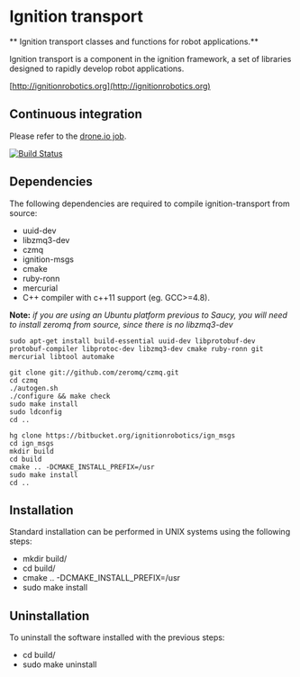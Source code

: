 # Ignition transport

** Ignition transport classes and functions for robot applications.**

Ignition transport is a component in the ignition framework, a set
of libraries designed to rapidly develop robot applications.

  [http://ignitionrobotics.org](http://ignitionrobotics.org)

## Continuous integration

Please refer to the [drone.io
job](https://drone.io/bitbucket.org/ignitionrobotics/ign_transport).

[![Build Status](https://drone.io/bitbucket.org/ignitionrobotics/ign-transport/status.png)](https://drone.io/bitbucket.org/ignitionrobotics/ign-transport/latest)


## Dependencies

The following dependencies are required to compile ignition-transport from
source:

 - uuid-dev
 - libzmq3-dev
 - czmq
 - ignition-msgs
 - cmake
 - ruby-ronn
 - mercurial
 - C++ compiler with c++11 support (eg. GCC>=4.8).

**Note:** *if you are using an Ubuntu platform previous to Saucy, you will need to install zeromq from source, since there is no libzmq3-dev*

    sudo apt-get install build-essential uuid-dev libprotobuf-dev protobuf-compiler libprotoc-dev libzmq3-dev cmake ruby-ronn git mercurial libtool automake

    git clone git://github.com/zeromq/czmq.git
    cd czmq
    ./autogen.sh
    ./configure && make check
    sudo make install
    sudo ldconfig
    cd ..

    hg clone https://bitbucket.org/ignitionrobotics/ign_msgs
    cd ign_msgs
    mkdir build
    cd build
    cmake .. -DCMAKE_INSTALL_PREFIX=/usr
    sudo make install
    cd ..

## Installation

Standard installation can be performed in UNIX systems using the following
steps:

 - mkdir build/
 - cd build/
 - cmake .. -DCMAKE_INSTALL_PREFIX=/usr
 - sudo make install

## Uninstallation

To uninstall the software installed with the previous steps:

 - cd build/
 - sudo make uninstall